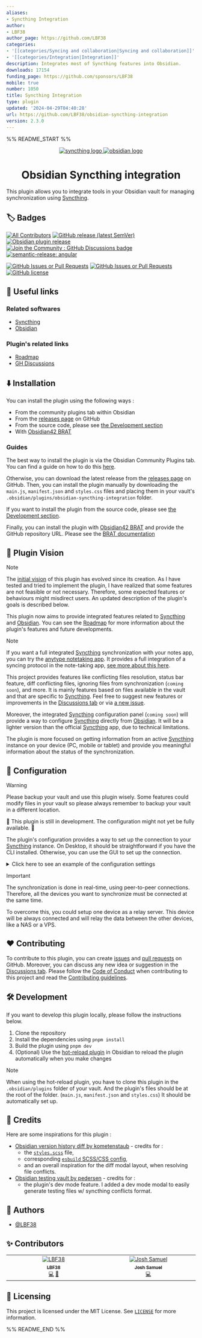 ```yaml
---
aliases:
- Syncthing Integration
author:
- LBF38
author_page: https://github.com/LBF38
categories:
- '[[categories/Syncing and collaboration|Syncing and collaboration]]'
- '[[categories/Integration|Integration]]'
description: Integrates most of Syncthing features into Obsidian.
downloads: 17154
funding_page: https://github.com/sponsors/LBF38
mobile: true
number: 1050
title: Syncthing Integration
type: plugin
updated: '2024-04-29T04:40:28'
url: https://github.com/LBF38/obsidian-syncthing-integration
version: 2.3.0
---
```


%% README_START %%

<p align=center>
 <a href="https://github.com/lbf38/obsidian-syncthing-integration">
  <img src="assets/syncthing-logo-horizontal.svg" alt="syncthing logo" height=100>
  <img src="assets/obsidian-logo-gradient.svg" alt="obsidian logo" height=100>
 </a>
 <h1 align=center>Obsidian Syncthing integration</h1>
</p>

This plugin allows you to integrate tools in your Obsidian vault for managing synchronization using [Syncthing][syncthing website].

## :label: Badges

<!-- ignore markdownlint rule below -->
<!-- markdownlint-disable MD051 -->
[![All Contributors](https://img.shields.io/github/all-contributors/lbf38/obsidian-syncthing-integration?color=ee8449&style=flat-square)](#✨-contributors)
[![GitHub release (latest SemVer)](https://img.shields.io/github/v/release/lbf38/obsidian-syncthing-integration?logo=github&color=ee8449&style=flat-square)](https://github.com/LBF38/obsidian-syncthing-integration/releases/latest)
[![Obsidian plugin release](https://img.shields.io/badge/Obsidian%20plugin%20release-purple?logo=obsidian&style=flat-square)](https://obsidian.md/plugins?id=syncthing-integration)
[![Join the Community : GitHub Discussions badge](https://img.shields.io/badge/Join%20the%20community-on%20GitHub%20Discussions-blue?style=flat-square)][discussions]
[![semantic-release: angular](https://img.shields.io/badge/semantic--release-angular-e10079?logo=semantic-release&style=flat-square)](https://github.com/semantic-release/semantic-release)

[![GitHub Issues or Pull Requests](https://img.shields.io/github/issues/LBF38/obsidian-syncthing-integration)](https://github.com/LBF38/obsidian-syncthing-integration/issues)
[![GitHub Issues or Pull Requests](https://img.shields.io/github/issues-pr/LBF38/obsidian-syncthing-integration)](https://github.com/LBF38/obsidian-syncthing-integration/pulls)
[![GitHub license](https://img.shields.io/github/license/LBF38/obsidian-syncthing-integration?color=blue&style=flat-square)](./LICENSE)

## :link: Useful links

### Related softwares

- [Syncthing][syncthing website]
- [Obsidian][obsidian website]

### Plugin's related links

- [Roadmap](docs/ROADMAP.md)
- [GH Discussions][discussions]

## :arrow_down: Installation

You can install the plugin using the following ways :

- From the community plugins tab within Obsidian
- From the [releases page](https://github.com/lbf38/obsidian-syncthing-integration/releases) on GitHub
- From the source code, please see [the Development section](#🛠️-development)
- With [Obsidian42 BRAT](https://github.com/TfTHacker/obsidian42-brat)

### Guides

The best way to install the plugin is via the Obsidian Community Plugins tab. You can find a guide on how to do this [here](https://help.obsidian.md/Extending+Obsidian/Community+plugins).

Otherwise, you can download the latest release from the [releases page](https://github.com/lbf38/obsidian-syncthing-integration/releases) on GitHub. Then, you can install the plugin manually by downloading the `main.js`, `manifest.json` and `styles.css` files and placing them in your vault's `.obsidian/plugins/obsidian-syncthing-integration` folder.

If you want to install the plugin from the source code, please see [the Development section](#🛠️-development).

Finally, you can install the plugin with [Obsidian42 BRAT](https://github.com/TfTHacker/obsidian42-brat) and provide the GitHub repository URL. Please see the [BRAT documentation](https://tfthacker.com/Obsidian+Plugins+by+TfTHacker/BRAT+-+Beta+Reviewer's+Auto-update+Tool/Quick+guide+for+using+BRAT)

## :eyes: Plugin Vision

> [!NOTE]
> The [initial vision](docs/initial_vision.md) of this plugin has evolved since its creation. As I have tested and tried to implement the plugin, I have realized that some features are not feasible or not necessary.
> Therefore, some expected features or behaviours might misdirect users. An updated description of the plugin's goals is described below.

This plugin now aims to provide integrated features related to [Syncthing][syncthing website] and [Obsidian][obsidian website]. You can see the [Roadmap](docs/ROADMAP.md) for more information about the plugin's features and future developments.

> [!NOTE]
> If you want a full integrated [Syncthing][syncthing website] synchronization with your notes app, you can try the [anytype notetaking app](https://anytype.io/). It provides a full integration of a syncing protocol in the note-taking app, [see more about this here](https://github.com/anyproto/any-sync).

This project provides features like conflicting files resolution, status bar feature, diff conflicting files, ignoring files from synchronization (`coming soon`), and more.
It is mainly features based on files available in the vault and that are specific to [Syncthing][syncthing website].
Feel free to suggest new features or improvements in the [Discussions tab][discussions] or via [a new issue][issues].

Moreover, the integrated [Syncthing][syncthing website] configuration panel (`coming soon`) will provide a way to configure [Syncthing][syncthing website] directly from [Obsidian][obsidian website]. It will be a lighter version than the official [Syncthing][syncthing website] app, due to technical limitations.

The plugin is more focused on getting information from an active [Syncthing][syncthing website] instance on your device (PC, mobile or tablet) and provide you meaningful information about the status of the synchronization.

## :wrench: Configuration

> [!WARNING]
> Please backup your vault and use this plugin wisely. Some features could modify files in your vault so please always remember to backup your vault in a different location.

:construction: This plugin is still in development. The configuration might not yet be fully available. :construction:

The plugin's configuration provides a way to set up the connection to your [Syncthing][syncthing website] instance.
On Desktop, it should be straightforward if you have the CLI installed. Otherwise, you can use the GUI to set up the connection.

<details>
<summary>Click here to see an example of the configuration settings</summary>

![current Syncthing configuration](https://raw.githubusercontent.com/LBF38/obsidian-syncthing-integration/HEAD/assets/plugin_syncthing_settings.png)

</details>

> [!IMPORTANT]
> The synchronization is done in real-time, using peer-to-peer connections. Therefore, all the devices you want to synchronize must be connected at the same time.
>
> To overcome this, you could setup one device as a relay server. This device will be always connected and will relay the data between the other devices, like a NAS or a VPS.

## :heart: Contributing

To contribute to this plugin, you can create [issues] and [pull requests] on GitHub. Moreover, you can discuss any new idea or suggestion in the [Discussions tab][discussions].
Please follow the [Code of Conduct](.github/CODE_OF_CONDUCT.md) when contributing to this project and read the [Contributing guidelines](.github/CONTRIBUTION.md).

## :hammer_and_wrench: Development

If you want to develop this plugin locally, please follow the instructions below.

1. Clone the repository
2. Install the dependencies using `pnpm install`
3. Build the plugin using `pnpm dev`
4. (Optional) Use the [hot-reload plugin](https://github.com/pjeby/hot-reload) in Obsidian to reload the plugin automatically when you make changes

> [!NOTE]
> When using the hot-reload plugin, you have to clone this plugin in the `.obsidian/plugins` folder of your vault.
> And the plugin's files should be at the root of the folder. (`main.js`, `manifest.json` and `styles.css`)
> It should be automatically set up.

## :clap: Credits

Here are some inspirations for this plugin :

- [Obsidian version history diff by kometenstaub](https://github.com/kometenstaub/obsidian-version-history-diff) - credits for :
  - the [`styles.scss`](src/styles.scss) file,
  - corresponding [`esbuild` SCSS/CSS config](esbuild.config.mjs),
  - and an overall inspiration for the diff modal layout, when resolving file conflicts.
- [Obsidian testing vault by pedersen](https://github.com/pedersen/obsidian-testing-vault) - credits for :
  - the plugin's dev mode feature. I added a dev mode modal to easily generate testing files w/ syncthing conflicts format.

## :busts_in_silhouette: Authors

- [@LBF38](https://github.com/lbf38)

## :sparkles: Contributors

<!-- ALL-CONTRIBUTORS-LIST:START - Do not remove or modify this section -->
<!-- prettier-ignore-start -->
<!-- markdownlint-disable -->
<table>
  <tbody>
    <tr>
      <td align="center" valign="top" width="14.28%"><a href="https://github.com/LBF38"><img src="https://avatars.githubusercontent.com/u/96347823?v=4?s=100" width="100px;" alt="LBF38"/><br /><sub><b>LBF38</b></sub></a><br /><a href="https://github.com/LBF38/obsidian-syncthing-integration/commits?author=LBF38" title="Code">💻</a> <a href="https://github.com/LBF38/obsidian-syncthing-integration/commits?author=LBF38" title="Documentation">📖</a></td>
      <td align="center" valign="top" width="14.28%"><a href="https://github.com/jsamuel1"><img src="https://avatars.githubusercontent.com/u/3156090?v=4?s=100" width="100px;" alt="Josh Samuel"/><br /><sub><b>Josh Samuel</b></sub></a><br /><a href="https://github.com/LBF38/obsidian-syncthing-integration/commits?author=jsamuel1" title="Code">💻</a></td>
    </tr>
  </tbody>
</table>

<!-- markdownlint-restore -->
<!-- prettier-ignore-end -->

<!-- ALL-CONTRIBUTORS-LIST:END -->

## :memo: Licensing

This project is licensed under the MIT License. See [`LICENSE`](LICENSE) for more information.

[issues]: https://github.com/lbf38/obsidian-syncthing-integration/issues/new/choose
[pull requests]: https://github.com/lbf38/obsidian-syncthing-integration/compare
[discussions]: https://github.com/lbf38/obsidian-syncthing-integration/discussions
[syncthing website]: https://syncthing.net/
[obsidian website]: https://obsidian.md/


%% README_END %%